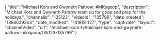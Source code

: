{
    "title": "Michael Kors and Gwyneth Paltrow: #MKxgoop",
    "description": "Michael Kors and Gwyneth Paltrow team up for goop and prep for the holidays.",
    "channelid": "135123",
    "videoid": "135799",
    "date_created": "1386629303",
    "date_modified": "1418181127",
    "type": "captivate",
    "layout": "channelVideo",
    "url": "\/michael-kors-tv\/michael-kors-and-gwyneth-paltrow-mkxgoop\/135123-135799"
}